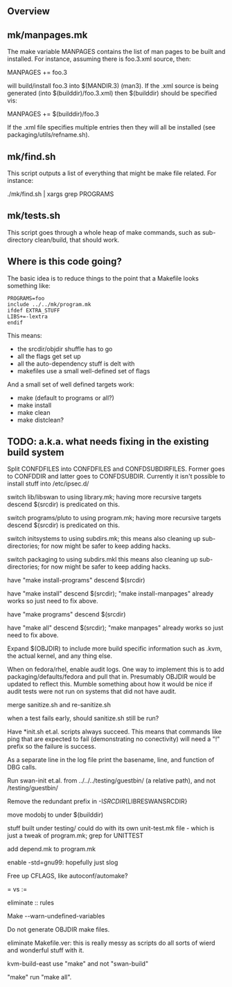 Overview
--------

mk/manpages.mk
--------------

The make variable MANPAGES contains the list of man pages to be built
and installed.  For instance, assuming there is foo.3.xml source, then:

  MANPAGES += foo.3

will build/install foo.3 into $(MANDIR.3) (man3).  If the .xml source
is being generated (into $(builddir)/foo.3.xml) then $(builddir)
should be specified vis:

  MANPAGES += $(builddir)/foo.3

If the .xml file specifies multiple <refname></refname> entries then
they will all be installed (see packaging/utils/refname.sh).

mk/find.sh
----------

This script outputs a list of everything that might be make file
related.  For instance:

  ./mk/find.sh | xargs grep PROGRAMS

mk/tests.sh
-----------

This script goes through a whole heap of make commands, such as
sub-directory clean/build, that should work.

Where is this code going?
-------------------------

The basic idea is to reduce things to the point that a Makefile looks
something like:

    PROGRAMS=foo
    include ../../mk/program.mk
    ifdef EXTRA_STUFF
    LIBS+=-lextra
    endif

This means:

- the srcdir/objdir shuffle has to go
- all the flags get set up
- all the auto-dependency stuff is delt with
- makefiles use a small well-defined set of flags

And a small set of well defined targets work:

- make (default to programs or all?)
- make install
- make clean
- make distclean?

TODO: a.k.a. what needs fixing in the existing build system
-----------------------------------------------------------

Split CONFDFILES into CONFDFILES and CONFDSUBDIRFILES.  Former goes to
CONFDDIR and latter goes to CONFDSUBDIR.  Currently it isn't possible
to install stuff into /etc/ipsec.d/

switch lib/libswan to using library.mk; having more recursive targets
descend $(srcdir) is predicated on this.

switch programs/pluto to using program.mk; having more recursive
targets descend $(srcdir) is predicated on this.

switch initsystems to using subdirs.mk; this means also cleaning up
sub-directories; for now might be safer to keep adding hacks.

switch packaging to using subdirs.mkl this means also cleaning up
sub-directories; for now might be safer to keep adding hacks.

have "make install-programs" descend $(srcdir)

have "make install" descend $(srcdir); "make install-manpages" already
works so just need to fix above.

have "make programs" descend $(srcdir)

have "make all" descend $(srcdir); "make manpages" already works so
just need to fix above.

Expand $(OBJDIR) to include more build specific information such as
.kvm, the actual kernel, and any thing else.

When on fedora/rhel, enable audit logs.  One way to implement this is
to add packaging/defaults/fedora and pull that in.  Presumably OBJDIR
would be updated to reflect this.  Mumble something about how it would
be nice if audit tests were not run on systems that did not have
audit.

merge sanitize.sh and re-sanitize.sh

when a test fails early, should sanitize.sh still be run?

Have *init.sh et.al. scripts always succeed.  This means that commands
like ping that are expected to fail (demonstrating no conectivity)
will need a "!" prefix so the failure is success.

As a separate line in the log file print the basename, line, and
function of DBG calls.

Run swan-init et.al. from ../../../testing/guestbin/ (a relative
path), and not /testing/guestbin/

Remove the redundant prefix in -I${SRCDIR}${LIBRESWANSRCDIR}

move modobj to under $(builddir)

stuff built under testing/ could do with its own unit-test.mk file -
which is just a tweak of program.mk; grep for UNITTEST

add depend.mk to program.mk

enable -std=gnu99: hopefully just slog

Free up CFLAGS, like autoconf/automake?

= vs :=

eliminate :: rules

Make --warn-undefined-variables

Do not generate OBJDIR make files.

eliminate Makefile.ver: this is really messy as scripts do all sorts
of wierd and wonderful stuff with it.

kvm-build-east use "make" and not "swan-build"

"make" run "make all".
